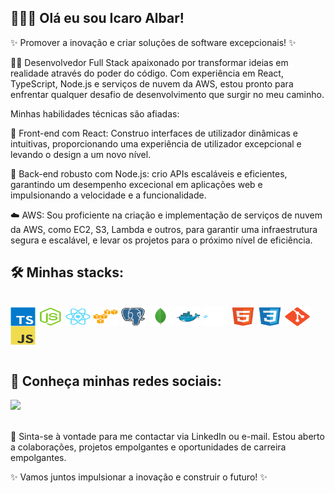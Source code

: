 ## 👩🏻‍💻 Olá eu sou Icaro Albar!

✨ Promover a inovação e criar soluções de software excepcionais! ✨

👨‍💻 Desenvolvedor Full Stack apaixonado por transformar ideias em realidade através do poder do código. Com experiência em React, TypeScript, Node.js e serviços de nuvem da AWS, estou pronto para enfrentar qualquer desafio de desenvolvimento que surgir no meu caminho.

Minhas habilidades técnicas são afiadas:

🔹 Front-end com React: Construo interfaces de utilizador dinâmicas e intuitivas, proporcionando uma experiência de utilizador excepcional e levando o design a um novo nível.

🔹 Back-end robusto com Node.js: crio APIs escaláveis e eficientes, garantindo um desempenho excecional em aplicações web e impulsionando a velocidade e a funcionalidade.

☁️ AWS: Sou proficiente na criação e implementação de serviços de nuvem da AWS, como EC2, S3, Lambda e outros, para garantir uma infraestrutura segura e escalável, e levar os projetos para o próximo nível de eficiência.

## 🛠 Minhas stacks:
<div style="display: inline_block"><br>
  <img align="center" alt="" height="30" width="40" src="https://raw.githubusercontent.com/devicons/devicon/master/icons/typescript/typescript-original.svg">
  <img align="center" alt="" height="30" width="40" src="https://raw.githubusercontent.com/devicons/devicon/master/icons/nodejs/nodejs-original.svg">
  <img align="center" alt="" height="30" width="40" src="https://raw.githubusercontent.com/devicons/devicon/master/icons/react/react-original.svg">
  <img align="center" alt="" height="30" width="40" src="https://raw.githubusercontent.com/devicons/devicon/master/icons/amazonwebservices/amazonwebservices-original.svg">
  <img align="center" alt="" height="30" width="40" src="https://raw.githubusercontent.com/devicons/devicon/master/icons/postgresql/postgresql-original.svg">
  <img align="center" alt="" height="30" width="40" src="https://raw.githubusercontent.com/devicons/devicon/master/icons/mongodb/mongodb-original.svg">
  <img align="center" alt="" height="30" width="40" src="https://raw.githubusercontent.com/devicons/devicon/master/icons/docker/docker-original.svg">
  <img align="center" alt="" height="30" width="40" src="https://raw.githubusercontent.com/devicons/devicon/master/icons/tailwindcss/tailwindcss-original-wordmark.svg">
  <img align="center" alt="" height="30" width="40" src="https://raw.githubusercontent.com/devicons/devicon/master/icons/html5/html5-original.svg">
  <img align="center" alt="" height="30" width="40" src="https://raw.githubusercontent.com/devicons/devicon/master/icons/css3/css3-original.svg">
  <img align="center" alt="" height="30" width="40" src="https://raw.githubusercontent.com/devicons/devicon/master/icons/git/git-original.svg">
  <img align="center" alt="" height="30" width="40" src="https://raw.githubusercontent.com/devicons/devicon/master/icons/javascript/javascript-original.svg">
</div></br>
  
## 📸 Conheça minhas redes sociais:
<a href="https://www.linkedin.com/in/icaro-albar/" target="_blank"><img src="https://img.shields.io/badge/-LinkedIn-%230077B5?style=for-the-badge&logo=linkedin&logoColor=white" target="_blank"></a>
</br></br>

📩 Sinta-se à vontade para me contactar via LinkedIn ou e-mail. Estou aberto a colaborações, projetos empolgantes e oportunidades de carreira empolgantes.

✨ Vamos juntos impulsionar a inovação e construir o futuro! ✨
